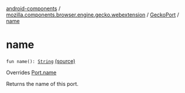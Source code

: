 [android-components](../../index.md) / [mozilla.components.browser.engine.gecko.webextension](../index.md) / [GeckoPort](index.md) / [name](./name.md)

# name

`fun name(): `[`String`](https://kotlinlang.org/api/latest/jvm/stdlib/kotlin/-string/index.html) [(source)](https://github.com/mozilla-mobile/android-components/blob/master/components/browser/engine-gecko-beta/src/main/java/mozilla/components/browser/engine/gecko/webextension/GeckoWebExtension.kt#L269)

Overrides [Port.name](../../mozilla.components.concept.engine.webextension/-port/name.md)

Returns the name of this port.

